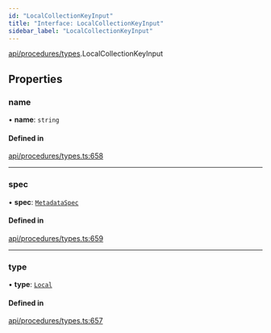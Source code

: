 ```yaml
---
id: "LocalCollectionKeyInput"
title: "Interface: LocalCollectionKeyInput"
sidebar_label: "LocalCollectionKeyInput"
---
```


[api/procedures/types](../../../../../modules/API/Procedures/Types/Types.md).LocalCollectionKeyInput

## Properties

### name

• **name**: `string`

#### Defined in

[api/procedures/types.ts:658](https://github.com/PolymeshAssociation/polymesh-sdk/blob/fedc4714f/src/api/procedures/types.ts#L658)

___

### spec

• **spec**: [`MetadataSpec`](../../../Entities/MetadataEntry/Types/MetadataSpec/MetadataSpec.md)

#### Defined in

[api/procedures/types.ts:659](https://github.com/PolymeshAssociation/polymesh-sdk/blob/fedc4714f/src/api/procedures/types.ts#L659)

___

### type

• **type**: [`Local`](../../../../../enums/API/Entities/MetadataEntry/Types/MetadataType/MetadataType.md#local)

#### Defined in

[api/procedures/types.ts:657](https://github.com/PolymeshAssociation/polymesh-sdk/blob/fedc4714f/src/api/procedures/types.ts#L657)

